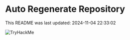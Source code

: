 # Auto Regenerate Repository

This README was last updated: 2024-11-04 22:33:02

 ![TryHackMe](https://tryhackme.com/badge/533634)
